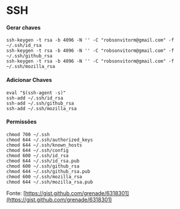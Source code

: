 # SSH

#### Gerar chaves

```text
ssh-keygen -t rsa -b 4096 -N '' -C "robsonvitorm@gmail.com" -f ~/.ssh/id_rsa
ssh-keygen -t rsa -b 4096 -N '' -C "robsonvitorm@gmail.com" -f ~/.ssh/github_rsa
ssh-keygen -t rsa -b 4096 -N '' -C "robsonvitorm@gmail.com" -f ~/.ssh/mozilla_rsa
```

#### Adicionar Chaves

```text
eval "$(ssh-agent -s)"
ssh-add ~/.ssh/id_rsa
ssh-add ~/.ssh/github_rsa
ssh-add ~/.ssh/mozilla_rsa
```

#### Permissões

```text
chmod 700 ~/.ssh
chmod 644 ~/.ssh/authorized_keys
chmod 644 ~/.ssh/known_hosts
chmod 644 ~/.ssh/config
chmod 600 ~/.ssh/id_rsa
chmod 644 ~/.ssh/id_rsa.pub
chmod 600 ~/.ssh/github_rsa
chmod 644 ~/.ssh/github_rsa.pub
chmod 600 ~/.ssh/mozilla_rsa
chmod 644 ~/.ssh/mozilla_rsa.pub
```

Fonte: [https://gist.github.com/grenade/6318301](https://gist.github.com/grenade/6318301)

